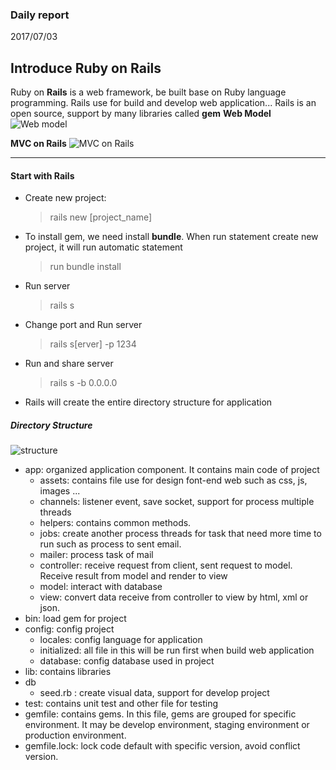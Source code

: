 ### Daily report 
2017/07/03
## Introduce Ruby on Rails
Ruby on **Rails** is a web framework, be built base on Ruby language programming. Rails use for build and develop web application... Rails is an open source, support by many libraries called **gem**
**Web Model**
![Web model](https://image.ibb.co/gCoVsv/Web_Model_1.png)

**MVC on Rails**
![MVC on Rails](https://image.ibb.co/mh0UKa/MVC_on_Rails_1.png)
_____
#### Start with Rails
-	Create new project:
	>rails new [project_name]


-	To install gem, we need install **bundle**. When run statement create new project, it will run automatic statement

	>run bundle install

- Run server
	>rails s

-	Change port and Run server

	>rails s[erver] -p 1234 

-	Run and share server
	>rails s -b 0.0.0.0
-	Rails will create the entire directory structure for application
##### Directory Structure
![structure](https://image.ibb.co/cX2vQF/Screenshot_from_2017_07_03_15_17_40.png)

-	app: organized application component. It contains main code of project
	-	assets: contains file use for design font-end web such as css, js, images ...
	-	channels: listener event, save socket, support for process multiple threads
	-	helpers: contains common methods.
	-	jobs: create another process threads for task that need more time to run such as process to sent email.
	-	mailer: process task of mail
	-	controller: receive request from client, sent request to model. Receive result from model and render to view
	-	model: interact with database
	-	view: convert data receive from controller to view by html, xml or json.
-	bin: load gem for project
-	config: config project
	-	locales: config language for application
	-	initialized: all file in this will be run first when build web application
	-	database: config database used in project
-	lib: contains libraries
-	db
	-	seed.rb : create visual data, support for develop project
-	test: contains unit test and other file for testing
-	gemfile: contains gems. In this file, gems are grouped for specific environment. It may be develop environment, staging environment or production environment.
-	gemfile.lock: lock code default with specific version, avoid conflict version.

